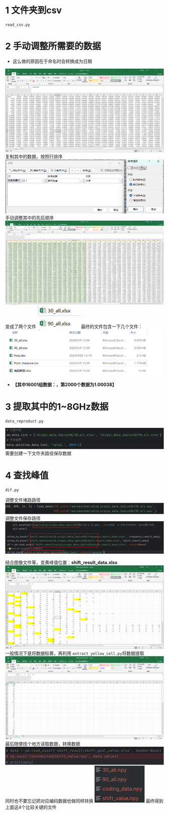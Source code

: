 # 1 文件夹到csv
    read_csv.py

# 2 手动调整所需要的数据
- 这么做的原因在于命名时会转换成为日期

![1715229372611](image/readme/1715229372611.png)
复制其中的数据，按照行排序
![1715229454281](image/readme/1715229454281.png)
手动调整其中的先后顺序
![1715230935020](image/readme/1715230935020.png)
变成了两个文件
![1715231099712](image/readme/1715231099712.png)
最终的文件包含一下几个文件：
![1715231445244](image/readme/1715231445244.png)
- **【其中16001组数据：，第2000个数据为1.00038】**

# 3 提取其中的1~8GHz数据
    data_reproduct.py
![1715231873573](image/readme/1715231873573.png)
需要创建一下文件夹路径保存数据

# 4 查找峰值
    dif.py
调整文件堵路路径
![1715232274077](image/readme/1715232274077.png)
调整文件保存路径
![1715232420896](image/readme/1715232420896.png)

结合图像文件等，变黄峰值位置：**shift_result_data.xlsx**
![1715232875033](image/readme/1715232875033.png)
 一般情况下是将数据标黄，再利用 ```extract_yellow_cell.py```将数据提取
 ![1715234095939](image/readme/1715234095939.png)
最后随便找个地方读取数据，转换数据
![1715234195402](image/readme/1715234195402.png)
同时也不要忘记把对应编码数据也做同样转换
![1715234329854](image/readme/1715234329854.png)
最终得到上面这4个比较关键的文件